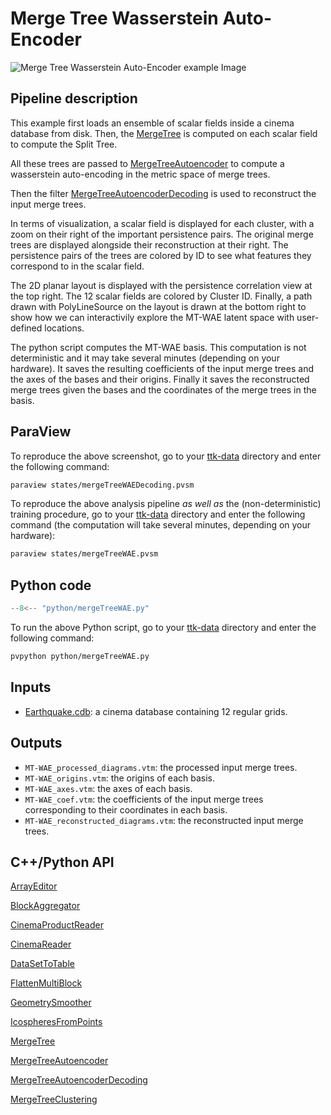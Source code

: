 # Merge Tree Wasserstein Auto-Encoder

![Merge Tree Wasserstein Auto-Encoder example Image](https://topology-tool-kit.github.io/img/gallery/mergeTreeWAE.jpg)


## Pipeline description
This example first loads an ensemble of scalar fields inside a cinema database from disk.
Then, the [MergeTree](https://topology-tool-kit.github.io/doc/html/classttkMergeTree.html) is computed on each scalar field to compute the Split Tree.

All these trees are passed to [MergeTreeAutoencoder](https://topology-tool-kit.github.io/doc/html/classttkMergeTreeAutoencoder.html) to compute a wasserstein auto-encoding in the metric space of merge trees. 

Then the filter [MergeTreeAutoencoderDecoding](https://topology-tool-kit.github.io/doc/html/classttkMergeTreeAutoencoderDecoding.html) is used to reconstruct the input merge trees. 

In terms of visualization, a scalar field is displayed for each cluster, with a zoom on their right of the important persistence pairs. The original merge trees are displayed alongside their reconstruction at their right. The persistence pairs of the trees are colored by ID to see what features they correspond to in the scalar field.

The 2D planar layout is displayed with the persistence correlation view at the top right. The 12 scalar fields are colored by Cluster ID. Finally, a path drawn with PolyLineSource on the layout is drawn at the bottom right to show how we can interactivily explore the MT-WAE latent space with user-defined locations.

The python script computes the MT-WAE basis. This computation is not deterministic and it may take several minutes (depending on your hardware). It saves the resulting coefficients of the input merge trees and the axes of the bases and their origins. Finally it saves the reconstructed merge trees given the bases and the coordinates of the merge trees in the basis.

## ParaView
To reproduce the above screenshot, go to your [ttk-data](https://github.com/topology-tool-kit/ttk-data) directory and enter the following command:
``` bash
paraview states/mergeTreeWAEDecoding.pvsm
```

To reproduce the above analysis pipeline *as well as* the (non-deterministic) training procedure, go to your [ttk-data](https://github.com/topology-tool-kit/ttk-data) directory and enter the following command (the computation will take several minutes, depending on your hardware):
``` bash
paraview states/mergeTreeWAE.pvsm
```

## Python code

``` python  linenums="1"
--8<-- "python/mergeTreeWAE.py"
```

To run the above Python script, go to your [ttk-data](https://github.com/topology-tool-kit/ttk-data) directory and enter the following command:
``` bash
pvpython python/mergeTreeWAE.py
```

## Inputs
- [Earthquake.cdb](https://github.com/topology-tool-kit/ttk-data/tree/dev/Earthquake.cdb): a cinema database containing 12 regular grids.

## Outputs
-  `MT-WAE_processed_diagrams.vtm`: the processed input merge trees.
-  `MT-WAE_origins.vtm`: the origins of each basis.
-  `MT-WAE_axes.vtm`: the axes of each basis.
-  `MT-WAE_coef.vtm`: the coefficients of the input merge trees corresponding to their coordinates in each basis.
-  `MT-WAE_reconstructed_diagrams.vtm`: the reconstructed input merge trees.


## C++/Python API
[ArrayEditor](https://topology-tool-kit.github.io/doc/html/classttkArrayEditor.html)

[BlockAggregator](https://topology-tool-kit.github.io/doc/html/classttkBlockAggregator.html)

[CinemaProductReader](https://topology-tool-kit.github.io/doc/html/classttkCinemaProductReader.html)

[CinemaReader](https://topology-tool-kit.github.io/doc/html/classttkCinemaReader.html)

[DataSetToTable](https://topology-tool-kit.github.io/doc/html/classttkDataSetToTable.html)

[FlattenMultiBlock](https://topology-tool-kit.github.io/doc/html/classttkFlattenMultiBlock.html)

[GeometrySmoother](https://topology-tool-kit.github.io/doc/html/classttkGeometrySmoother.html)

[IcospheresFromPoints](https://topology-tool-kit.github.io/doc/html/classttkIcospheresFromPoints.html)

[MergeTree](https://topology-tool-kit.github.io/doc/html/classttkMergeTree.html)

[MergeTreeAutoencoder](https://topology-tool-kit.github.io/doc/html/classttkMergeTreeAutoencoder.html)

[MergeTreeAutoencoderDecoding](https://topology-tool-kit.github.io/doc/html/classttkMergeTreeAutoencoderDecoding.html)

[MergeTreeClustering](https://topology-tool-kit.github.io/doc/html/classttkMergeTreeClustering.html)

